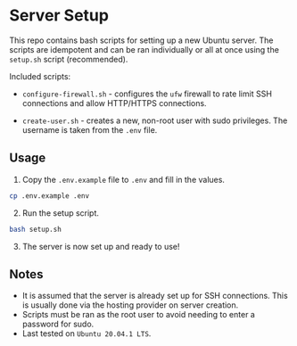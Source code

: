 # Server Setup

This repo contains bash scripts for setting up a new Ubuntu server. The scripts are idempotent and can be ran individually or all at once using the `setup.sh` script (recommended).

Included scripts:

- `configure-firewall.sh` - configures the `ufw` firewall to rate limit SSH connections and allow HTTP/HTTPS connections.

- `create-user.sh` - creates a new, non-root user with sudo privileges. The username is taken from the `.env` file.

## Usage

1. Copy the `.env.example` file to `.env` and fill in the values.

```sh
cp .env.example .env
```

2. Run the setup script.

```sh
bash setup.sh
```

3. The server is now set up and ready to use!

## Notes

- It is assumed that the server is already set up for SSH connections. This is usually done via the hosting provider on server creation.
- Scripts must be ran as the root user to avoid needing to enter a password for sudo.
- Last tested on `Ubuntu 20.04.1 LTS`.
